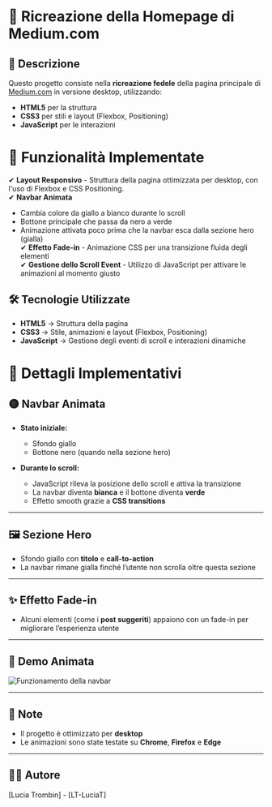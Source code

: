 # 🚀 Ricreazione della Homepage di Medium.com

## 📝 Descrizione
Questo progetto consiste nella **ricreazione fedele** della pagina principale di [Medium.com](https://medium.com) in versione desktop, utilizzando:

- **HTML5** per la struttura
- **CSS3** per stili e layout (Flexbox, Positioning)
- **JavaScript** per le interazioni

# 🎯 Funzionalità Implementate

✔ **Layout Responsivo** - Struttura della pagina ottimizzata per desktop, con l'uso di Flexbox e CSS Positioning.  
✔ **Navbar Animata**  
   - Cambia colore da giallo a bianco durante lo scroll  
   - Bottone principale che passa da nero a verde  
   - Animazione attivata poco prima che la navbar esca dalla sezione hero (gialla)  
✔ **Effetto Fade-in** - Animazione CSS per una transizione fluida degli elementi  
✔ **Gestione dello Scroll Event** - Utilizzo di JavaScript per attivare le animazioni al momento giusto  

## 🛠️ Tecnologie Utilizzate

- **HTML5** → Struttura della pagina  
- **CSS3** → Stile, animazioni e layout (Flexbox, Positioning)  
- **JavaScript** → Gestione degli eventi di scroll e interazioni dinamiche  

# 🚀 Dettagli Implementativi

## 🟡 Navbar Animata
- **Stato iniziale:**  
  - Sfondo giallo  
  - Bottone nero (quando nella sezione hero)
  
- **Durante lo scroll:**  
  - JavaScript rileva la posizione dello scroll e attiva la transizione  
  - La navbar diventa **bianca** e il bottone diventa **verde**  
  - Effetto smooth grazie a **CSS transitions**

---

## 🖼 Sezione Hero
- Sfondo giallo con **titolo** e **call-to-action**
- La navbar rimane gialla finché l’utente non scrolla oltre questa sezione

---

## ✨ Effetto Fade-in
- Alcuni elementi (come i **post suggeriti**) appaiono con un fade-in per migliorare l’esperienza utente

---

## 🎥 Demo Animata

![Funzionamento della navbar](assets/demo/demo.gif)

---

## 📌 Note
- Il progetto è ottimizzato per **desktop**
- Le animazioni sono state testate su **Chrome**, **Firefox** e **Edge**

---

## 👨‍💻 Autore
[Lucia Trombin] - [LT-LuciaT]
